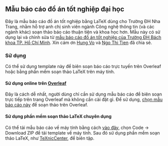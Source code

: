 ## Mẫu báo cáo đồ án tốt nghiệp đại học 

Đây là mẫu báo cáo đồ án tốt nghiệp bằng LaTeX dùng cho Trường ĐH Nha Trang, nhằm hỗ trợ anh chị sinh viên ngành Công nghệ thông tin (và các ngành khác) soạn thảo báo cáo thuận tiện và khoa học hơn. Mẫu này có sử dụng lại và chỉnh sửa từ [mẫu báo cáo đồ án tốt nghiệp của Trường ĐH Bách khoa TP. Hồ Chí Minh](https://www.overleaf.com/project/62986f62b65db6f03abab3b8). Xin cám ơn [Hung Vo](https://github.com/thanhhungqb/thesis-template) và [Ngo Thi Tien](https://www.overleaf.com/project/62986f62b65db6f03abab3b8) đã chia sẻ.

### Sử dụng
Có thể sử dụng template này để biên soạn báo cáo trực tuyến trên Overleaf hoặc bằng phần mềm soạn thảo LaTeX trên máy tính.
#### Sử dụng online trên [Overleaf](https://overleaf.com)
Đây là cách dễ nhất, người dùng chỉ cần sử dụng mẫu báo cáo để biên soạn trực tiếp trên trang Overleaf mà không cần cài đặt gì. Để sử dụng, [chọn mẫu báo cáo này](https://www.overleaf.com/read/wcfnrcwkhcgy) để soạn thảo trên Overleaf.

#### Sử dụng phần mềm soạn thảo LaTeX chuyên dụng
Có thể tải mẫu báo cáo về máy tính bằng cách [vào đây](https://github.com/nd-hung/thesis-template), chọn Code -> Download ZIP để tải template về máy tính. 
Sau đó sử dụng phần mềm soạn thảo LaTeX, như [TeXnicCenter](https://www.texniccenter.org/), để biên tập.



